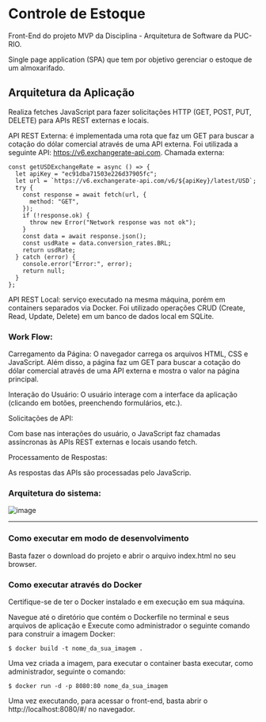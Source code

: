 # Controle de Estoque

Front-End do projeto MVP da Disciplina - Arquitetura de Software da PUC-RIO. 

Single page application (SPA) que tem por objetivo gerenciar o estoque de um almoxarifado. 


## Arquitetura da Aplicação     

Realiza fetches JavaScript para fazer solicitações HTTP (GET, POST, PUT, DELETE) para APIs REST externas e locais.

API REST Externa: é implementada uma rota que faz um GET para buscar a cotação do dólar comercial através de uma API externa. Foi utilizada a seguinte API: https://v6.exchangerate-api.com. Chamada externa:

```
const getUSDExchangeRate = async () => {
  let apiKey = "ec91dba71503e226d37905fc";
  let url = `https://v6.exchangerate-api.com/v6/${apiKey}/latest/USD`;
  try {
    const response = await fetch(url, {
      method: "GET",
    });
    if (!response.ok) {
      throw new Error("Network response was not ok");
    }
    const data = await response.json();
    const usdRate = data.conversion_rates.BRL;
    return usdRate;
  } catch (error) {
    console.error("Error:", error);
    return null;
  }
};
```

API REST Local: serviço executado na mesma máquina, porém em containers separados via Docker. Foi utilizado operações CRUD (Create, Read, Update, Delete) em um banco de dados local em SQLite.


### Work Flow:

Carregamento da Página:
O navegador carrega os arquivos HTML, CSS e JavaScript. Além disso, a página faz um GET para buscar a cotação do dólar comercial através de uma API externa e mostra o valor na página principal.

Interação do Usuário:
O usuário interage com a interface da aplicação (clicando em botões, preenchendo formulários, etc.).

Solicitações de API:

Com base nas interações do usuário, o JavaScript faz chamadas assíncronas às APIs REST externas e locais usando fetch.

Processamento de Respostas:

As respostas das APIs são processadas pelo JavaScrip.

### Arquitetura do sistema: 

![image](https://github.com/user-attachments/assets/b407d9df-9708-47fb-9b74-83800db91d62)

---
### Como executar em modo de desenvolvimento

Basta fazer o download do projeto e abrir o arquivo index.html no seu browser.

### Como executar através do Docker

Certifique-se de ter o Docker instalado e em execução em sua máquina.

Navegue até o diretório que contém o Dockerfile no terminal e seus arquivos de aplicação e Execute como administrador o seguinte comando para construir a imagem Docker:

```
$ docker build -t nome_da_sua_imagem .
```
Uma vez criada a imagem, para executar o container basta executar, como administrador, seguinte o comando:

```
$ docker run -d -p 8080:80 nome_da_sua_imagem
```


Uma vez executando, para acessar o front-end, basta abrir o http://localhost:8080/#/ no navegador.
